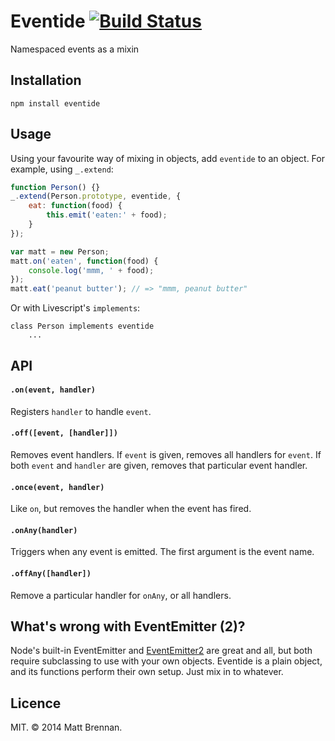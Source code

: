 # Eventide [![Build Status](https://travis-ci.org/quarterto/Eventide.svg)](https://travis-ci.org/quarterto/Eventide)

Namespaced events as a mixin

## Installation

```
npm install eventide
```

## Usage

Using your favourite way of mixing in objects, add `eventide` to an object. For example, using `_.extend`:

```javascript
function Person() {}
_.extend(Person.prototype, eventide, {
	eat: function(food) {
		this.emit('eaten:' + food);
	}
});

var matt = new Person;
matt.on('eaten', function(food) {
	console.log('mmm, ' + food);
});
matt.eat('peanut butter'); // => "mmm, peanut butter"
```

Or with Livescript's `implements`:

```livescript
class Person implements eventide
	...
```

## API
#### `.on(event, handler)`
Registers `handler` to handle `event`.

#### `.off([event, [handler]])`
Removes event handlers. If `event` is given, removes all handlers for `event`. If both `event` and `handler` are given, removes that particular event handler.

#### `.once(event, handler)`
Like `on`, but removes the handler when the event has fired.

#### `.onAny(handler)`
Triggers when any event is emitted. The first argument is the event name.

#### `.offAny([handler])`
Remove a particular handler for `onAny`, or all handlers.

## What's wrong with EventEmitter (2)?
Node's built-in EventEmitter and [EventEmitter2](https://github.com/asyncly/EventEmitter2) are great and all, but both require subclassing to use with your own objects. Eventide is a plain object, and its functions perform their own setup. Just mix in to whatever.

## Licence
MIT. &copy; 2014 Matt Brennan.
